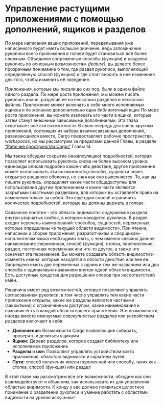 # Управление растущими приложениями с помощью дополнений, ящиков и разделов

По мере написания ваших приложений, переделывания уже написанного будет иметь большое значение, ведь запоминание рукописи всего приложения в голове будет становиться всё более сложным. Объединяя сопряженные способы (функции) и разделяя рукопись по основным возможностям <em>(feature)</em>, вы делаете более прозрачным понимание о том, где раздел рукописи, выполняющий определённую способ (функцию) и где стоит вносить в неё изменения для того, чтобы изменить её поведение.

Приложения, которые мы писали до сих пор, были в одном файле одного раздела. По мере роста приложения, мы можем писать рукопись иначе, разделив её на несколько разделов и несколько файлов. Приложение может включать в себя много исполняемых ящиков и по желанию дополнительно один библиотечный ящик По мере роста приложения, вы можете извлекать его части в ящики, которые затем станут внешними зависимыми дополнениями. Эта глава охватывает все эти возможности. В свою очередь для очень крупных приложений, состоящих из набора взаимосвязанных дополнений, развивающихся вместе, Cargo предоставляет рабочие пространства, *workspaces*, их мы рассмотрим за пределами данной Главы, в разделе ["Рабочие пространства Cargo"] Главы 14.

Мы также обсудим сокрытие (инкапсуляцию) подробностей, которая позволяет использовать рукопись снова на более высоком уровне: единожды описав подробно какое-либо действие, другое приложение может использовать эти возможности,способы, сущности через открытую внешнюю оболочку, не зная как оно выполняется. То, как вы пишете рукопись, определяет какие части общедоступны для использования другим приложением и какие части являются закрытыми (частными) разделами, для которых вы оставляете право на изменения только за собой. Это ещё один способ ограничить количество подробностей, которые вы должны держать в голове.

Связанное понятие - это область видимости: содержимое раздела внутри узорчатых скобок, в котором находится рукопись. В раздел входит перечень наименований: способов, сущностей, переменных, которые определены «в текущей области видимости». При чтении, написании и сборке приложения, разработчикам и сборщикам-исполнителям языка необходимо знать, с чем именно связано данное наименование :переменная, способ (функция), стопка, перечисление, раздел, постоянная переменная или что-то другое, а также что означает эта переменная. Вы можете создавать области видимости и изменять имена, которые находятся в области действия или вне ее. Запрещено иметь две переменных с одним и тем же названием или два способа с одинаковым названием внутри одной области видимости. Есть доступные средства для разрешения споров при несоответствий имён.

Ржавчина имеет ряд возможностей, которые позволяют управлять согласованием рукописи, в том числе управлять тем какие части приложения открыты, какие же разделы являются частными (закрытыми) с ограниченным доступом, какие наименования и названия есть в каждой области вашего приложения. Эти возможности, иногда вместе именуемые *совокупностью разделов* или *устройством разделов* включают в себя:

- **Дополнения:** Возможности Cargo позволяющие собирать, проверять и делиться ящиками
- **Ящики:** Дерево разделов, которое создаёт библиотеку или исполняемое приложение
- **Разделы** и **use:** Позволяют управлять устройством всего приложения, областью видимости и скрытием путей
- **Пути:** способ получения имени переменной или способу, таких как стопка, способ (функция) или раздел

В этой главе мы рассмотрим все эти возможности, обсудим как они взаимодействуют и объясним, как использовать их для управления областью видимости. К концу у вас должно появиться целостное понимание о разделении рукописи и умение работать с областями видимости на уровне искусника!


["Рабочие пространства Cargo"]: ch14-03-cargo-workspaces.html
